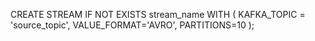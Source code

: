 CREATE STREAM IF NOT EXISTS stream_name
WITH (
  KAFKA_TOPIC = 'source_topic',
  VALUE_FORMAT='AVRO',
  PARTITIONS=10
);
